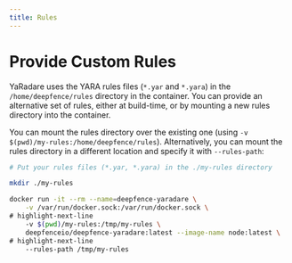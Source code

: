 ```yaml
---
title: Rules
---
```



# Provide Custom Rules

YaRadare uses the YARA rules files (`*.yar` and `*.yara`) in the `/home/deepfence/rules` directory in the container.  You can provide an alternative set of rules, either at build-time, or by mounting a new rules directory into the container.

You can mount the rules directory over the existing one (using `-v $(pwd)/my-rules:/home/deepfence/rules`). Alternatively, you can mount the rules directory in a different location and specify it with `--rules-path`:

```bash
# Put your rules files (*.yar, *.yara) in the ./my-rules directory

mkdir ./my-rules

docker run -it --rm --name=deepfence-yaradare \
    -v /var/run/docker.sock:/var/run/docker.sock \
# highlight-next-line
    -v $(pwd)/my-rules:/tmp/my-rules \
    deepfenceio/deepfence-yaradare:latest --image-name node:latest \
# highlight-next-line
    --rules-path /tmp/my-rules
```



